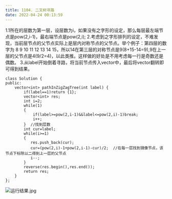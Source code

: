 ```yaml
---
title: 1104. 二叉树寻路
date: 2022-04-24 00:13:59
---
```

1.1所在的层数为第一层，设层数为i，如果没有之字形的设定，那么每层最左端节点是pow(2,i-1)，最右端节点是pow(2,i);
2.考虑到之字形排列的设定，不难发现，当前层节点的父节点实际上是层内对称节点的父节点。举个例子：第四层的数字为 8 9 10 11 12 13 14 15，所以14在第三层的对称节点是9(8+15-14=9),9在上一层的父节点是4(9/2=4)，以此类推。这样做的好处是不用考虑每一行是奇数还是偶数。
3.从label开始倒着寻路，将当前节点传入vector中，最后将vector翻转即可得到结果。


```
class Solution {
public:
    vector<int> pathInZigZagTree(int label) {
        if(label==1)return {1};
        vector<int> res;
        int i=2;
        while(1)
        {
            if(label>=pow(2,i-1)&&label<=pow(2,i)-1)break;
            i++;
        }  //找到层数
        int cur=label;
        while(i>=1)
        {
           res.push_back(cur);
           cur=(pow(2,i)-1+pow(2,i-1)-cur)/2;  //在每一层找到镜像节点，该节点下标除以二得到上一层的父节点
           i--;
        }
        reverse(res.begin(),res.end());
        return res;
    }
};

```


![运行结果.jpg](https://smartsignature-img.oss-cn-hongkong.aliyuncs.com/article/2022/04/24/1e3d6f72a7bf21fb2feccd754693fab5.jpg)
